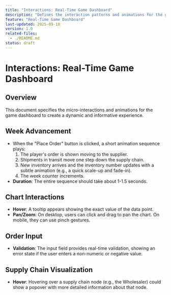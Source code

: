 ```yaml
---
title: "Interactions: Real-Time Game Dashboard"
description: "Defines the interaction patterns and animations for the game dashboard."
feature: "Real-Time Game Dashboard"
last-updated: 2025-09-18
version: 1.0
related-files:
  - ./README.md
status: draft
---
```


# Interactions: Real-Time Game Dashboard

## Overview
This document specifies the micro-interactions and animations for the game dashboard to create a dynamic and informative experience.

## Week Advancement
- When the "Place Order" button is clicked, a short animation sequence plays:
  1. The player's order is shown moving to the supplier.
  2. Shipments in transit move one step down the supply chain.
  3. New inventory arrives and the inventory number updates with a subtle animation (e.g., a quick scale-up and fade-in).
  4. The week counter increments.
- **Duration**: The entire sequence should take about 1-1.5 seconds.

## Chart Interactions
- **Hover**: A tooltip appears showing the exact value of the data point.
- **Pan/Zoom**: On desktop, users can click and drag to pan the chart. On mobile, they can use pinch gestures.

## Order Input
- **Validation**: The input field provides real-time validation, showing an error state if the user enters a non-numeric or negative value.

## Supply Chain Visualization
- **Hover**: Hovering over a supply chain node (e.g., the Wholesaler) could show a popover with more detailed information about that node.

